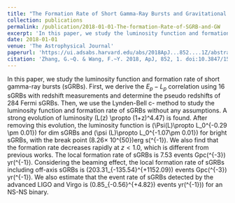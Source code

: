 ```yaml
---
title: "The Formation Rate of Short Gamma-Ray Bursts and Gravitational Waves"
collection: publications
permalink: /publication/2018-01-01-The-formation-Rate-of-SGRB-and-GW
excerpt: 'In this paper, we study the luminosity function and formation rate of short gamma-ray bursts (sGRBs).'
date: 2018-01-01
venue: 'The Astrophysical Journal'
paperurl: 'https://ui.adsabs.harvard.edu/abs/2018ApJ...852....1Z/abstract'
citation: 'Zhang, G.~Q. & Wang, F.~Y. 2018, ApJ, 852, 1. doi:10.3847/1538-4357/aa9ce5'
---
```

In this paper, we study the luminosity function and formation rate of short gamma-ray bursts (sGRBs). First, we derive the $E_p-L_p$ correlation using 16 sGRBs with redshift measurements and determine the pseudo redshifts of 284 Fermi sGRBs. Then, we use the Lynden-Bell c- method to study the luminosity function and formation rate of sGRBs without any assumptions. A strong evolution of luminosity \(L(z) \propto (1+z)^4.47\) is found. After removing this evolution, the luminosity function is \(\Psi(L)\propto L_0^{-0.29 \pm 0.01}\) for dim sGRBs and \(\psi (L)\propto L_0^{-1.07\pm 0.01}\) for bright sGRBs, with the break point \(8.26× 10^{50}\)erg s\(^{-1}\). We also find that the formation rate decreases rapidly at $z< 1.0$, which is different from previous works. The local formation rate of sGRBs is 7.53 events Gpc\(^{-3}\) yr\(^{-1}\). Considering the beaming effect, the local formation rate of sGRBs including off-axis sGRBs is \(203.31_{-135.54}^{+1152.09}\) events Gpc\(^{-3}\) yr\(^{-1}\). We also estimate that the event rate of sGRBs detected by the advanced LIGO and Virgo is \(0.85_{-0.56}^{+4.82}\) events yr\(^{-1})\) for an NS-NS binary.